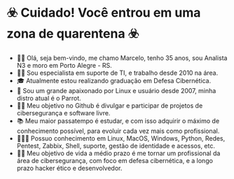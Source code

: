 # ☣️ Cuidado! Você entrou em uma zona de quarentena ☣️

* 🧟‍♂️ Olá, seja bem-vindo, me chamo Marcelo, tenho 35 anos, sou Analista N3 e moro em Porto Alegre - RS.
* 👩‍💻 Sou especialista em suporte de TI, e trabalho desde 2010 na área.
* 🎓 Atualmente estou realizando graduação em Defesa Cibernética.
* 🐧 Sou um grande apaixonado por Linux e usuário desde 2007, minha distro atual é o Parrot.
* 🤝🏻 Meu objetivo no Github é divulgar e participar de projetos de cibersegurança e software livre.
* 📚 Meu maior passatempo é estudar, e com isso adquirir o máximo de conhecimento possível, para evoluir cada vez mais como profissional.
* 👩🏻‍💻 Possuo conhecimento em Linux, MacOS, Windows, Python, Redes, Pentest, Zabbix, Shell, suporte, gestão de identidade e acessos, etc.
* 🕵️‍♂️ Meu objetivo de vida a médio prazo é me tornar um profissional da área de cibersegurança, com foco em defesa cibernética, e a longo prazo hacker ético e desenvolvedor.
